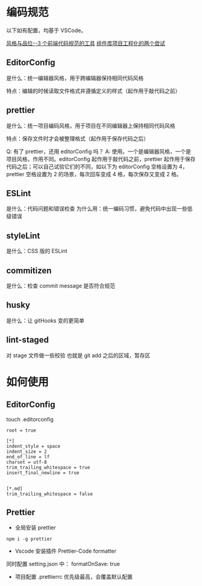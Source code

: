 # 编码规范

以下如有配置，均基于 VSCode。

[风格与品位--3 个前端代码规范的工具](https://mp.weixin.qq.com/s/C3w_d5uAU9MQtn5tS6Lrpg)
[组件库项目工程化的两个尝试](https://www.yuque.com/xuemuyang/zsevtt/zubg5g#34827fd5)

## EditorConfig

是什么：统一编辑器风格，用于跨编辑器保持相同代码风格

特点：编辑的时候读取文件格式并遵循定义的样式（起作用于敲代码之前）

## prettier

是什么：统一项目编码风格，用于项目在不同编辑器上保持相同代码风格

特点：保存文件时才会被整理格式（起作用于保存代码之后）

Q: 有了 prettier，还用 editorConfig 吗？
A: 使用。一个是编辑器风格，一个是项目风格，作用不同。editorConfig 起作用于敲代码之前，prettier 起作用于保存代码之后；可以自己试验它们的不同，如以下为 editorConfig 空格设置为 4，prettier 空格设置为 2 的场景，每次回车变成 4 格，每次保存又变成 2 格。

## ESLint

是什么：代码问题和错误检查
为什么用：统一编码习惯，避免代码中出现一些低级错误

## styleLint

是什么：CSS 版的 ESLint

## commitizen

是什么：检查 commit message 是否符合规范

## husky

是什么：让 gitHooks 变的更简单

## lint-staged

对 stage 文件做一些校验
也就是 git add 之后的区域，暂存区

# 如何使用

## EditorConfig

touch .editorconfig

```
root = true

[*]
indent_style = space
indent_size = 2
end_of_line = lf
charset = utf-8
trim_trailing_whitespace = true
insert_final_newline = true


[*.md]
trim_trailing_whitespace = false
```

## Prettier

- 全局安装 prettier

```
npm i -g prettier
```

- Vscode 安装插件 Prettier-Code formatter

同时配置 setting.json 中： formatOnSave: true

- 项目配置 .prettierrc 优先级最高，会覆盖默认配置
